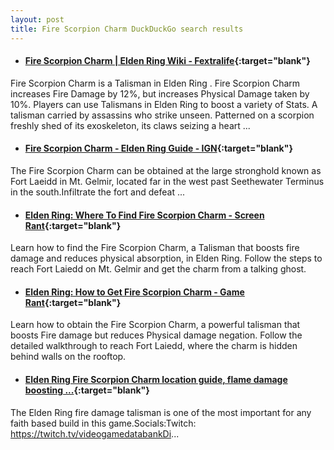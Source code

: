 ```yaml
---
layout: post
title: Fire Scorpion Charm DuckDuckGo search results
---
```

* #### [Fire Scorpion Charm | Elden Ring Wiki - Fextralife](https://eldenring.wiki.fextralife.com/Fire+Scorpion+Charm){:target="blank"}
Fire Scorpion Charm is a Talisman in Elden Ring . Fire Scorpion Charm increases Fire Damage by 12%, but increases Physical Damage taken by 10%. Players can use Talismans in Elden Ring to boost a variety of Stats. A talisman carried by assassins who strike unseen. Patterned on a scorpion freshly shed of its exoskeleton, its claws seizing a heart ...
* #### [Fire Scorpion Charm - Elden Ring Guide - IGN](https://www.ign.com/wikis/elden-ring/Fire_Scorpion_Charm){:target="blank"}
The Fire Scorpion Charm can be obtained at the large stronghold known as Fort Laeidd in Mt. Gelmir, located far in the west past Seethewater Terminus in the south.Infiltrate the fort and defeat ...
* #### [Elden Ring: Where To Find Fire Scorpion Charm - Screen Rant](https://screenrant.com/elden-ring-fire-scorpion-charm-location-guide/){:target="blank"}
Learn how to find the Fire Scorpion Charm, a Talisman that boosts fire damage and reduces physical absorption, in Elden Ring. Follow the steps to reach Fort Laiedd on Mt. Gelmir and get the charm from a talking ghost.
* #### [Elden Ring: How to Get Fire Scorpion Charm - Game Rant](https://gamerant.com/elden-ring-how-get-fire-scorpion-charm/){:target="blank"}
Learn how to obtain the Fire Scorpion Charm, a powerful talisman that boosts Fire damage but reduces Physical damage negation. Follow the detailed walkthrough to reach Fort Laiedd, where the charm is hidden behind walls on the rooftop.
* #### [Elden Ring Fire Scorpion Charm location guide, flame damage boosting ...](https://www.youtube.com/watch?v=91i909lUvEM){:target="blank"}
The Elden Ring fire damage talisman is one of the most important for any faith based build in this game.Socials:Twitch: https://twitch.tv/videogamedatabankDi...
